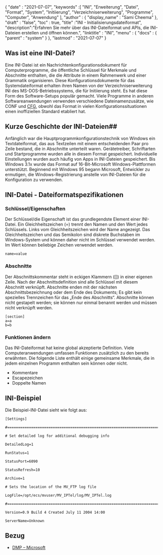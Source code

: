 {
  "date" : "2021-07-07",
  "keywords" :[ "INI", "Erweiterung", "Datei", "Format", "System", "Initiierung", "Verzeichniserweiterung", "Programme", "Computer", "Anwendung" ],
  "author" : {
    "display_name" : "Sami Cheema"
},
  "draft" : "false",
  "toc" : true,
  "title" :"INI - Initialisierungsdateiformat",
  "description":"Erfahren Sie mehr über das INI-Dateiformat und APIs, die INI-Dateien erstellen und öffnen können.",
  "linktitle" : "INI",
  "menu" : {
    "docs" : {
      "parent" : "system"
}
},
  "lastmod" : "2021-07-07"
}

## Was ist eine INI-Datei? ##

Eine INI-Datei ist ein Nachrichtenkonfigurationsdokument für Computerprogramme, die öffentliche Schlüssel für Merkmale und Abschnitte enthalten, die die Attribute in einem Rahmenwerk und einer Grammatik organisieren. Diese Konfigurationsdokumente für das Systemdateiformat erhalten ihren Namen von der Verzeichniserweiterung INI des MS-DOS-Betriebssystems, die für Initiierung steht. Es hat diese Form des Software-Setups populär gemacht. Viele Programme in anderen Softwareanwendungen verwenden verschiedene Dateinamenzusätze, wie CONF und [CFG](/de/system/cfg/), obwohl das Format in vielen Konfigurationssituationen einen inoffiziellen Standard etabliert hat.

## Kurze Geschichte der INI-Dateien##

Anfänglich war die Hauptprogrammkonfigurationstechnik von Windows ein Textdateiformat, das aus Textzeilen mit einem entscheidenden Paar pro Zeile bestand, die in Abschnitte unterteilt waren. Gerätetreiber, Schriftarten und Startprogramme wurden alle in diesem Format gespeichert. Individuelle Einstellungen wurden auch häufig von Apps in INI-Dateien gespeichert.
Bis Windows 3.1x wurde das Format auf 16-Bit-Microsoft Windows-Plattformen unterstützt. Beginnend mit Windows 95 begann Microsoft, Entwickler zu ermutigen, die Windows-Registrierung anstelle von INI-Dateien für die Konfiguration zu verwenden.

## INI-Datei - Dateiformatspezifikationen

### Schlüssel/Eigenschaften ###

Der Schlüssel/die Eigenschaft ist das grundlegendste Element einer INI-Datei. Ein Gleichheitszeichen (=) trennt den Namen und den Wert jedes Schlüssels. Links vom Gleichheitszeichen wird der Name angezeigt. Das Gleichheitszeichen und das Semikolon sind diskrete Buchstaben im Windows-System und können daher nicht im Schlüssel verwendet werden. Im Wert können beliebige Zeichen verwendet werden.

```
name=value
```

### Abschnitte ###

Der Abschnittskommentar steht in eckigen Klammern ([]) in einer eigenen Zeile. Nach der Abschnittsdefinition sind alle Schlüssel mit diesem Abschnitt verknüpft. Abschnitte enden mit der nächsten Abschnittsbezeichnung oder dem Ende des Dokuments; Es gibt kein spezielles Trennzeichen für das „Ende des Abschnitts“. Abschnitte können nicht gestapelt werden; sie können nur einmal benannt werden und müssen nicht verknüpft werden.

```
[section]
a=a
b=b
```

### Funktionen ändern ###

Das INI-Dateiformat hat keine global akzeptierte Definition. Viele Computeranwendungen umfassen Funktionen zusätzlich zu den bereits erwähnten. Die folgende Liste enthält einige gemeinsame Merkmale, die in jedem einzelnen Programm enthalten sein können oder nicht.

* Kommentare
* Escapezeichen
* Doppelte Namen


## INI-Beispiel ##

Die Beispiel-INI-Datei sieht wie folgt aus:

```
[Settings]
 
#======================================================================
 
# Set detailed log for additional debugging info
 
DetailedLog=1
 
RunStatus=1
 
StatusPort=6090
 
StatusRefresh=10
 
Archive=1
 
# Sets the location of the MV_FTP log file
 
LogFile=/opt/ecs/mvuser/MV_IPTel/log/MV_IPTel.log
 
#======================================================================
 
Version=0.9 Build 4 Created July 11 2004 14:00
 
ServerName=Unknown

```

## Bezug ##

* [DMP – Microsoft](https://learn.microsoft.com/en-us/troubleshoot/windows-client/performance/read-small-memory-dump-file)

